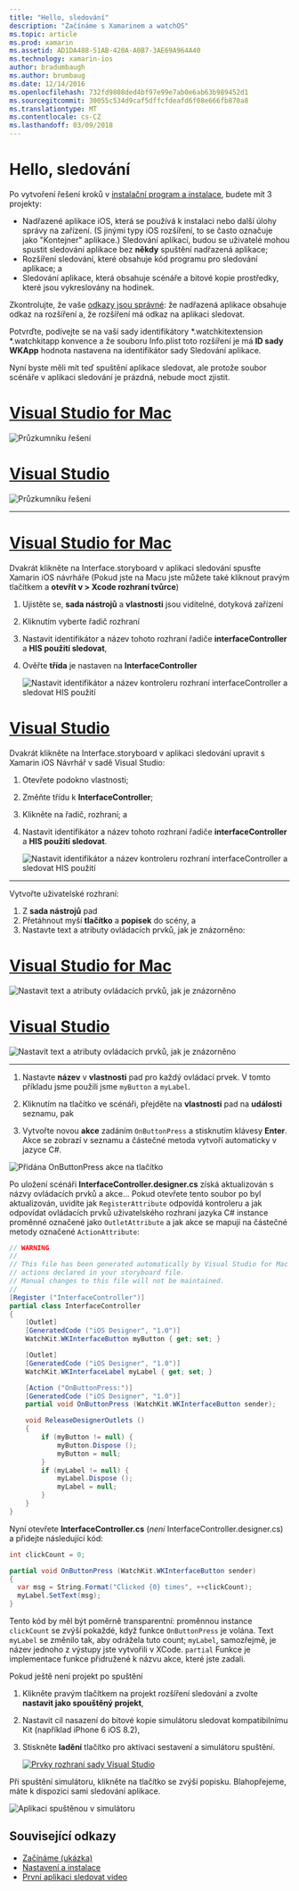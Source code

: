 ```yaml
---
title: "Hello, sledování"
description: "Začínáme s Xamarinem a watchOS"
ms.topic: article
ms.prod: xamarin
ms.assetid: AD1DA488-51AB-420A-A0B7-3AE69A964A40
ms.technology: xamarin-ios
author: bradumbaugh
ms.author: brumbaug
ms.date: 12/14/2016
ms.openlocfilehash: 732fd9808ded4bf97e99e7ab0e6ab63b989452d1
ms.sourcegitcommit: 30055c534d9caf5dffcfdeafd6f08e666fb870a8
ms.translationtype: MT
ms.contentlocale: cs-CZ
ms.lasthandoff: 03/09/2018
---
```

# <a name="hello-watch"></a>Hello, sledování

Po vytvoření řešení kroků v [instalační program a instalace](~/ios/watchos/get-started/installation.md), budete mít 3 projekty:

- Nadřazené aplikace iOS, která se používá k instalaci nebo další úlohy správy na zařízení. (S jinými typy iOS rozšíření, to se často označuje jako "Kontejner" aplikace.) Sledování aplikací, budou se uživatelé mohou spustit sledování aplikace bez **někdy** spuštění nadřazená aplikace;
- Rozšíření sledování, které obsahuje kód programu pro sledování aplikace; a
- Sledování aplikace, která obsahuje scénáře a bitové kopie prostředky, které jsou vykreslovány na hodinek.

Zkontrolujte, že vaše [odkazy jsou správné](~/ios/watchos/get-started/project-references.md): že nadřazená aplikace obsahuje odkaz na rozšíření a, že rozšíření má odkaz na aplikaci sledovat.

Potvrďte, podívejte se na vaší sady identifikátory \*.watchkitextension \*.watchkitapp konvence a že souboru Info.plist toto rozšíření je má **ID sady WKApp** hodnota nastavena na identifikátor sady Sledování aplikace.

Nyní byste měli mít teď spuštění aplikace sledovat, ale protože soubor scénáře v aplikaci sledování je prázdná, nebude moct zjistit.

# <a name="visual-studio-for-mactabvsmac"></a>[Visual Studio for Mac](#tab/vsmac)

![](hello-watch-images/projectstructure.png "Průzkumníku řešení")

# <a name="visual-studiotabvswin"></a>[Visual Studio](#tab/vswin)

![](hello-watch-images/vs-projectstructure.png "Průzkumníku řešení")

-----

# <a name="visual-studio-for-mactabvsmac"></a>[Visual Studio for Mac](#tab/vsmac)
    
Dvakrát klikněte na Interface.storyboard v aplikaci sledování spusťte Xamarin iOS návrháře (Pokud jste na Macu jste můžete také kliknout pravým tlačítkem a **otevřít v > Xcode rozhraní tvůrce**)


1.  Ujistěte se, **sada nástrojů** a **vlastnosti** jsou viditelné, dotyková zařízení
1.  Kliknutím vyberte řadič rozhraní
1.  Nastavit identifikátor a název tohoto rozhraní řadiče **interfaceController** a **HIS použití sledovat**,
1.  Ověřte **třída** je nastaven na **InterfaceController**

    ![](hello-watch-images/interfacecontrollerattributes.png "Nastavit identifikátor a název kontroleru rozhraní interfaceController a sledovat HIS použití")

# <a name="visual-studiotabvswin"></a>[Visual Studio](#tab/vswin)

Dvakrát klikněte na Interface.storyboard v aplikaci sledování upravit s Xamarin iOS Návrhář v sadě Visual Studio:

1.  Otevřete podokno vlastnosti;
1.  Změňte třídu k **InterfaceController**;
1.  Klikněte na řadič, rozhraní; a
1.  Nastavit identifikátor a název tohoto rozhraní řadiče **interfaceController** a **HIS použití sledovat**.

    ![](hello-watch-images/vs-interfacecontrollerattributes.png "Nastavit identifikátor a název kontroleru rozhraní interfaceController a sledovat HIS použití")

-----


Vytvořte uživatelské rozhraní:

1. Z **sada nástrojů** pad
1. Přetáhnout myší **tlačítko** a **popisek** do scény, a
1. Nastavte text a atributy ovládacích prvků, jak je znázorněno:

# <a name="visual-studio-for-mactabvsmac"></a>[Visual Studio for Mac](#tab/vsmac)

![](hello-watch-images/draganddrop.png "Nastavit text a atributy ovládacích prvků, jak je znázorněno")

# <a name="visual-studiotabvswin"></a>[Visual Studio](#tab/vswin)

![](hello-watch-images/vs-draganddrop.png "Nastavit text a atributy ovládacích prvků, jak je znázorněno")

-----

1. Nastavte **název** v **vlastnosti** pad pro každý ovládací prvek. V tomto příkladu jsme použili jsme `myButton` a `myLabel`.

1. Kliknutím na tlačítko ve scénáři, přejděte na **vlastnosti** pad na **události** seznamu, pak

1. Vytvořte novou **akce** zadáním `OnButtonPress` a stisknutím klávesy **Enter**.
  Akce se zobrazí v seznamu a částečné metoda vytvoří automaticky v jazyce C#.

![](hello-watch-images/buttonaction.png "Přidána OnButtonPress akce na tlačítko")

Po uložení scénáři **InterfaceController.designer.cs** získá aktualizován s názvy ovládacích prvků a akce... Pokud otevřete tento soubor po byl aktualizován, uvidíte jak `RegisterAttribute` odpovídá kontroleru a jak odpovídat ovládacích prvků uživatelského rozhraní jazyka C# instance proměnné označené jako `OutletAttribute` a jak akce se mapují na částečné metody označené `ActionAttribute`:

```csharp
// WARNING
//
// This file has been generated automatically by Visual Studio for Mac from the outlets and
// actions declared in your storyboard file.
// Manual changes to this file will not be maintained.
//
[Register ("InterfaceController")]
partial class InterfaceController
{
    [Outlet]
    [GeneratedCode ("iOS Designer", "1.0")]
    WatchKit.WKInterfaceButton myButton { get; set; }

    [Outlet]
    [GeneratedCode ("iOS Designer", "1.0")]
    WatchKit.WKInterfaceLabel myLabel { get; set; }

    [Action ("OnButtonPress:")]
    [GeneratedCode ("iOS Designer", "1.0")]
    partial void OnButtonPress (WatchKit.WKInterfaceButton sender);

    void ReleaseDesignerOutlets ()
    {
        if (myButton != null) {
            myButton.Dispose ();
            myButton = null;
        }
        if (myLabel != null) {
            myLabel.Dispose ();
            myLabel = null;
        }
    }
}
```

Nyní otevřete **InterfaceController.cs** (*není* InterfaceController.designer.cs) a přidejte následující kód:

```csharp
int clickCount = 0;

partial void OnButtonPress (WatchKit.WKInterfaceButton sender)
{
  var msg = String.Format("Clicked {0} times", ++clickCount);
  myLabel.SetText(msg);
}

```

Tento kód by měl být poměrně transparentní: proměnnou instance `clickCount` se zvýší pokaždé, když funkce `OnButtonPress` je volána. Text `myLabel` se změnilo tak, aby odrážela tuto count; `myLabel`, samozřejmě, je název jednoho z výstupy jste vytvořili v XCode. `partial` Funkce je implementace funkce přidružené k názvu akce, které jste zadali.

Pokud ještě není projekt po spuštění

1. Klikněte pravým tlačítkem na projekt rozšíření sledování a zvolte **nastavit jako spouštěný projekt**,

1. Nastavit cíl nasazení do bitové kopie simulátoru sledovat kompatibilnímu Kit (například iPhone 6 iOS 8.2),

1. Stiskněte **ladění** tlačítko pro aktivaci sestavení a simulátoru spuštění.

    [![](hello-watch-images/readytodebug-sml.png "Prvky rozhraní sady Visual Studio")](hello-watch-images/readytodebug.png#lightbox)

Při spuštění simulátoru, klikněte na tlačítko se zvýší popisku.
Blahopřejeme, máte k dispozici sami sledování aplikace.

![](hello-watch-images/running.png "Aplikaci spuštěnou v simulátoru")


## <a name="related-links"></a>Související odkazy

- [Začínáme (ukázka)](https://developer.xamarin.com/samples/monotouch/WatchKit/GettingStarted/)
- [Nastavení a instalace](~/ios/watchos/get-started/installation.md)
- [První aplikaci sledovat video](http://blog.xamarin.com/your-first-watch-kit-app/)
